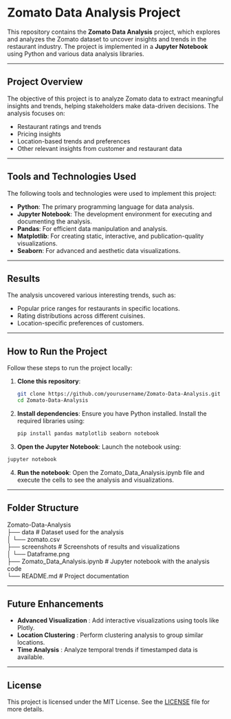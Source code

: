 # Zomato Data Analysis Project

This repository contains the **Zomato Data Analysis** project, which explores and analyzes the Zomato dataset to uncover insights and trends in the restaurant industry. The project is implemented in a **Jupyter Notebook** using Python and various data analysis libraries.

---

## Project Overview

The objective of this project is to analyze Zomato data to extract meaningful insights and trends, helping stakeholders make data-driven decisions. The analysis focuses on:

- Restaurant ratings and trends
- Pricing insights
- Location-based trends and preferences
- Other relevant insights from customer and restaurant data

---

## Tools and Technologies Used

The following tools and technologies were used to implement this project:

- **Python**: The primary programming language for data analysis.
- **Jupyter Notebook**: The development environment for executing and documenting the analysis.
- **Pandas**: For efficient data manipulation and analysis.
- **Matplotlib**: For creating static, interactive, and publication-quality visualizations.
- **Seaborn**: For advanced and aesthetic data visualizations.

---

## Results

The analysis uncovered various interesting trends, such as:

- Popular price ranges for restaurants in specific locations.
- Rating distributions across different cuisines.
- Location-specific preferences of customers.

---

## How to Run the Project

Follow these steps to run the project locally:

1. **Clone this repository**:
   ```bash
   git clone https://github.com/yourusername/Zomato-Data-Analysis.git
   cd Zomato-Data-Analysis
   ```
2. **Install dependencies**: Ensure you have Python installed. Install the required libraries using:
   ```bash
   pip install pandas matplotlib seaborn notebook
   ```
3. **Open the Jupyter Notebook**: Launch the notebook using:
```bash
jupyter notebook
```
4. **Run the notebook**: Open the Zomato_Data_Analysis.ipynb file and execute the cells to see the analysis and visualizations.

---

## Folder Structure
Zomato-Data-Analysis<br/>
├── data                   # Dataset used for the analysis <br/>
│   └── zomato.csv <br/>
├── screenshots            # Screenshots of results and visualizations<br/>
│   └── Dataframe.png<br/>
├── Zomato_Data_Analysis.ipynb   # Jupyter notebook with the analysis code<br/>
└── README.md              # Project documentation<br/>

---

## Future Enhancements
 - **Advanced Visualization** : Add interactive visualizations using tools like Plotly.
 - **Location Clustering** : Perform clustering analysis to group similar locations.
 - **Time Analysis** : Analyze temporal trends if timestamped data is available.

---

## License
This project is licensed under the MIT License. See the [LICENSE](LICENSE) file for more details.




